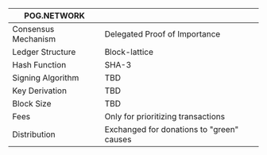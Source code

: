 

| POG.NETWORK | |
| --- | --- |
| Consensus Mechanism | Delegated Proof of Importance |
| Ledger Structure	 | Block-lattice |
| Hash Function	| SHA-3 |
| Signing Algorithm	 | TBD |
| Key Derivation | TBD |
| Block Size | TBD |
| Fees | Only for prioritizing transactions |
| Distribution | Exchanged for donations to "green" causes |
